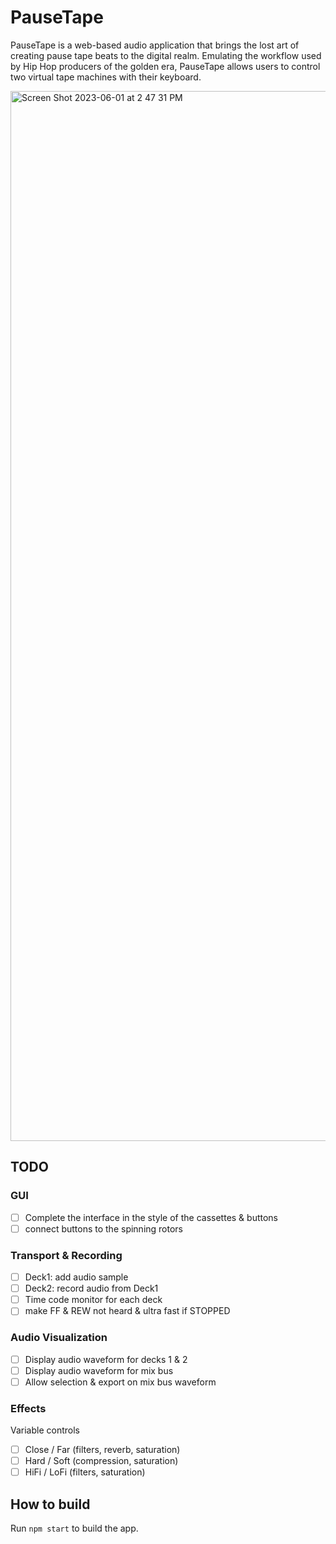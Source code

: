 # PauseTape

PauseTape is a web-based audio application that brings the lost art of creating pause tape beats to the digital realm. Emulating the workflow used by Hip Hop producers of the golden era, PauseTape allows users to control two virtual tape machines with their keyboard.

<img width="1680" alt="Screen Shot 2023-06-01 at 2 47 31 PM" src="https://github.com/BoogieMonsta/pauseTape/assets/73052877/abf8004b-e34d-42f6-acee-3225e1e8c5a8">

## TODO

### GUI

- [ ]  Complete the interface in the style of the cassettes & buttons
- [ ]  connect buttons to the spinning rotors

### Transport & Recording

- [ ]  Deck1: add audio sample
- [ ]  Deck2: record audio from Deck1
- [ ]  Time code monitor for each deck
- [ ]  make FF & REW not heard & ultra fast if STOPPED

### Audio Visualization

- [ ]  Display audio waveform for decks 1 & 2
- [ ]  Display audio waveform for mix bus
- [ ]  Allow selection & export on mix bus waveform

### Effects

Variable controls

- [ ]  Close / Far (filters, reverb, saturation)
- [ ]  Hard / Soft (compression, saturation)
- [ ]  HiFi / LoFi (filters, saturation)

## How to build

Run `npm start` to build the app.
